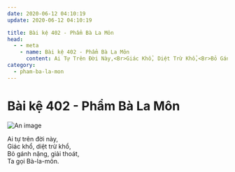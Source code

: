 ```yaml
---
date: 2020-06-12 04:10:19
update: 2020-06-12 04:10:19

title: Bài kệ 402 - Phẩm Bà La Môn
head:
  - - meta
    - name: Bài kệ 402 - Phẩm Bà La Môn
      content: Ai Tự Trên Đời Này,<Br>Giác Khổ, Diệt Trừ Khổ,<Br>Bỏ Gánh Nặng, Giải Thoát,<Br>Ta Gọi Bà-La-Môn.<Br>
category:
  - pham-ba-la-mon
---
```


# Bài kệ 402 - Phẩm Bà La Môn

![An image](/img/pham-ba-la-mon/pham-ba-la-mon-402.jpg)

Ai tự trên đời này,<br>Giác khổ, diệt trừ khổ,<br>Bỏ gánh nặng, giải thoát,<br>Ta gọi Bà-la-môn.<br>
